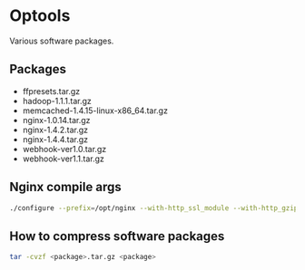 # Optools

Various software packages.

## Packages

- ffpresets.tar.gz
- hadoop-1.1.1.tar.gz
- memcached-1.4.15-linux-x86_64.tar.gz
- nginx-1.0.14.tar.gz
- nginx-1.4.2.tar.gz
- nginx-1.4.4.tar.gz
- webhook-ver1.0.tar.gz
- webhook-ver1.1.tar.gz

## Nginx compile args
```bash
./configure --prefix=/opt/nginx --with-http_ssl_module --with-http_gzip_static_module --with-http_realip_module --with-cc-opt=-Wno-error --with-http_gzip_static_module --with-http_stub_status_module --with-http_mp4_module --with-http_flv_module --with-pcre=../pcre-8.33 --with-zlib=../zlib-1.2.8 --with-openssl=../openssl-1.0.1e
```

## How to compress software packages

```bash
tar -cvzf <package>.tar.gz <package>
```
